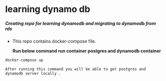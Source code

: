 # learning dynamo db
 ##### Creating repo for learning dynamodb and migrating to dynamodb from rds

 * This repo contains docker-compose file.

   **Run below command run container postgres and dynamodb container**

 ```bash
docker-compose up
```
`After running this command you will be able to get postgres and dynamodb server locally .`
